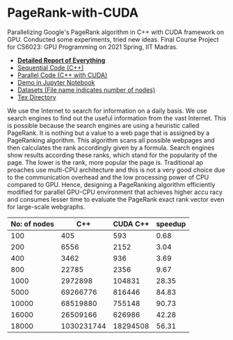 # PageRank-with-CUDA
Parallelizing Google's PageRank algorithm in C++ with CUDA framework on GPU. Conducted some experiments, tried new ideas. Final Course Project for CS6023: GPU Programming on 2021 Spring, IIT Madras.

- [**Detailed Report of Everything**](https://github.com/princeofpython/PageRank-with-CUDA/blob/main/Report.pdf)
- [Sequential Code (C++)](https://github.com/princeofpython/PageRank-with-CUDA/blob/main/sequential.cpp)
- [Parallel Code (C++ with CUDA)](https://github.com/princeofpython/PageRank-with-CUDA/blob/main/parallel.cu)
- [Demo in Jupyter Notebook](https://github.com/princeofpython/PageRank-with-CUDA/blob/main/pagerank.ipynb)
- [Datasets (File name indicates number of nodes)](https://github.com/princeofpython/PageRank-with-CUDA/tree/main/data)
- [Tex Directory](https://github.com/princeofpython/PageRank-with-CUDA/tree/main/PageRank)

We use the Internet to search for information on a daily basis. We use
search engines to find out the useful information from the vast Internet.
This is possible because the search engines are using a heuristic called
PageRank. It is nothing but a value to a web page that is assigned by a
PageRanking algorithm. This algorithm scans all possible webpages and
then calculates the rank accordingly given by a formula. Search engines
show results according these ranks, which stand for the popularity of the
page. The lower is the rank, more popular the page is. Traditional ap
proaches use multi-CPU architecture and this is not a very good choice
due to the communication overhead and the low processing power of CPU
compared to GPU. Hence, designing a PageRanking algorithm efficiently
modified for parallel GPU-CPU environment that achieves higher accu
racy and consumes lesser time to evaluate the PageRank exact rank vector
even for large-scale webgraphs.

|No: of nodes| C++| CUDA C++| speedup|
|---|---|---|---|
|100 |405 |593| 0.68|
|200 |6556| 2152| 3.04|
|400 |3462 |936 |3.69|
|800 |22785 |2356 |9.67|
|1000 |2972898 |104831 |28.35|
|5000 |69266776 |816446| 84.83|
|10000| 68519880| 755148| 90.73|
|16000 |26509166| 626986 |42.28|
|18000 |1030231744| 18294508 |56.31|
